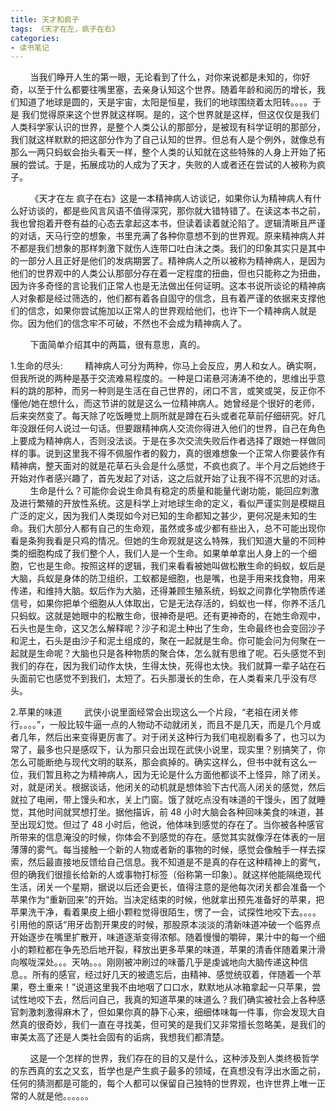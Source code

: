 ```yaml
---
title: 天才和疯子
tags: 《天才在左，疯子在右》
categories:
- 读书笔记
---
```


&nbsp;&nbsp;&nbsp;&nbsp;&nbsp;&nbsp;&nbsp;&nbsp;当我们睁开人生的第一眼，无论看到了什么，对你来说都是未知的，你好奇，以至于什么都要往嘴里塞，去亲身认知这个世界。随着年龄和阅历的增长，我们知道了地球是圆的，天是宇宙，太阳是恒星，我们的地球围绕着太阳转。。。。于是
我们觉得原来这个世界就这样啊。是的，这个世界就是这样，但这仅仅是我们人类科学家认识的世界，是整个人类公认的那部分，是被现有科学证明的那部分，我们就这样默默的把这部分作为了自己认知的世界。但总有人是个例外，就像总有那么一两只蚂蚁会抬头看天一样，整个人类的认知就在这些特殊的人身上开始了拓展的尝试。于是，拓展成功的人成为了天才，失败的人或者还在尝试的人被称为疯子。

&nbsp;&nbsp;&nbsp;&nbsp;&nbsp;&nbsp;&nbsp;&nbsp;《天才在左 疯子在右》这是一本精神病人访谈记，如果你认为精神病人有什么好访谈的，都是些风言风语不值得深究，那你就大错特错了。在读这本书之前，我也曾抱着开卷有益的心态去拿起这本书，但读着读着就沦陷了。逻辑清晰且严谨的对话，天马行空的想象，书里充满了各种你意想不到的世界观。原来精神病人并不都是我们想象的那样刺激下就伤人连带口吐白沫之类。我们的印象其实只是其中的一部分人且正好是他们的发病期罢了。精神病人之所以被称为精神病人，是因为他们的世界观中的人类公认那部分存在着一定程度的扭曲，但也只能称之为扭曲，因为许多奇怪的言论我们正常人也是无法做出任何证明。这本书说所谈论的精神病人对象都是经过筛选的，他们都有着各自固守的信念，且有着严谨的依据来支撑他们的信念，如果你尝试施加以正常人的世界观给他们，也许下一个精神病人就是你。因为他们的信念牢不可破，不然也不会成为精神病人了。

&nbsp;&nbsp;&nbsp;&nbsp;&nbsp;&nbsp;&nbsp;&nbsp;下面简单介绍其中的两篇，很有意思，真的。


1.生命的尽头:
&nbsp;&nbsp;&nbsp;&nbsp;&nbsp;&nbsp;&nbsp;&nbsp;精神病人可分为两种，你马上会反应，男人和女人。确实啊，但我所说的两种是基于交流难易程度的。一种是口诺悬河涛涛不绝的，思维出乎意料的跳的那种，而另一种则是生活在自己世界的，闭口不言，或笑或哭，反正你不懂他/她在想什么，而这节讲的就是这么一位精神病人。她曾经是个很好的老师，后来突然变了。每天除了吃饭睡觉上厕所就是蹲在石头或者花草前仔细研究。好几年没跟任何人说过一句话。但要跟精神病人交流你得进入他们的世界，自己在角色上要成为精神病人，否则没法谈。于是在多次交流失败后作者选择了跟她一样做同样的事。说到这里我不得不佩服作者的毅力，真的很难想象一个正常人你要装作有精神病，整天面对的就是花草石头会是什么感觉，不疯也疯了。半个月之后她终于开始对作者感兴趣了，首先发起了对话，这之后就开始了让我不得不沉思的对话。
&nbsp;&nbsp;&nbsp;&nbsp;&nbsp;&nbsp;&nbsp;&nbsp;生命是什么？可能你会说生命具有稳定的质量和能量代谢功能，能回应刺激及进行繁殖的开放性系统。这是科学上对地球生命的定义，看似严谨实则是模糊且广泛的定义，因为我们人类现如今对已知的生命都知之甚少，更何况是未知的生命。我们大部分人都有自己的生命观，虽然或多或少都有些出入，总不可能出现你看是条狗我看是只鸡的情况。但她的生命观就是这么特殊，我们知道大量的不同种类的细胞构成了我们整个人，我们人是一个生命。如果单单拿出人身上的一个细胞，它也是生命。按照这样的逻辑，我们来看看被她叫做松散生命的蚂蚁，蚁后是大脑，兵蚁是身体的防卫组织，工蚁都是细胞，也是嘴，也是手用来找食物，用来传递，和维持大脑。蚁后作为大脑，还得兼顾生殖系统，蚂蚁之间靠化学物质传递信号，如果你把单个细胞从人体取出，它是无法存活的，蚂蚁也一样，你养不活几只蚂蚁。这就是她眼中的松散生命，很神奇是吧。还有更神奇的，在她生命观中，石头也是生命，这又怎么解释呢？沙子和泥土种出了生命，生命最终也会变回沙子和泥土，石头是由沙子和泥土组成的，聚在一起就是生命。你可能会问为何聚在一起就是生命呢？大脑也只是各种物质的聚合体，怎么就有思维了呢。石头感觉不到我们的存在，因为我们动作太快，生得太快，死得也太快。我们就算一辈子站在石头面前它也感觉不到我们，太短了。石头那漫长的生命，在人类看来几乎没有尽头。

2.苹果的味道
&nbsp;&nbsp;&nbsp;&nbsp;&nbsp;&nbsp;&nbsp;&nbsp;武侠小说里面经常会出现这么一个片段，“老祖在闭关修行。。。。”，一般比较牛逼一点的人物动不动就闭关，而且不是几天，而是几个月或者几年，然后出来变得更厉害了。对于闭关这种行为我们电视剧看多了，也习以为常了，最多也只是感叹下，认为那只会出现在武侠小说里，现实里？别搞笑了，你怎么可能断绝与现代文明的联系，那会疯掉的。确实这样么，但书中就有这么一位，我们暂且称之为精神病人，因为无论是什么方面他都谈不上怪异，除了闭关。对，就是闭关。根据谈话，他闭关的动机就是想体验下古代高人闭关的感觉，然后就拉了电闸，带上馒头和水，关上门窗。饿了就吃点没有味道的干馒头，困了就睡觉，其他时间就冥想打坐。据他描诉，前 48 小时大脑会各种回味美食的味道，甚至出现幻觉。但过了 48 小时后，他说，他体味到感觉的存在了。当你被各种感官所带来的信息淹没的时候，你体会不到感觉的存在。感觉其实就像浮在体表的一层薄薄的雾气。每当接触一个新的人物或者新的事物的时候，感觉会像触手一样去探索，然后最直接地反馈给自己信息。我不知道是不是真的存在这种精神上的雾气，但的确我们很擅长给新的人或事物打标签（俗称第一印象）。就这样他能隔绝现代生活，闭关一个星期，据说以后还会更长，值得注意的是他每次闭关都会准备一个苹果作为“重新回来”的开始。当决定结束的时候，他就拿出预先准备好的苹果，把苹果洗干净，看着果皮上细小颗粒觉得很陌生，愣了一会，试探性地咬下去。。。。引用他的原话“用牙齿割开果皮的时候，那股原本淡淡的清新味道冲破一个临界点开始逐步在嘴里扩散开，味道逐渐变得浓郁。随着慢慢的嚼碎，果汁中的每一个细小的颗粒都在争先恐后地开裂，释放出更多苹果的味道，苹果的清香伴随着果汁滑向喉咙深处。。。天呐。。。刚刚被冲刷过的味蕾几乎是虔诚地向大脑传递这种信息。。所有的感官，经过好几天的被遗忘后，由精神、感觉统驭着，伴随着一个苹果，卷土重来！”说道这里我不由地咽了口口水，默默地从冰箱拿起一只苹果，尝试性地咬下去，然后问自己，我真的知道苹果的味道么？我们确实被社会上各种感官刺激刺激得麻木了，但如果你真的静下心来，细细体味每一件事，你会发现大自然真的很奇妙，我们一直在寻找美，但可笑的是我们又非常擅长忽略美，是我们的审美太高了还是人类社会固有的诟病，我想我们都清楚。

&nbsp;&nbsp;&nbsp;&nbsp;&nbsp;&nbsp;&nbsp;&nbsp;这是一个怎样的世界，我们存在的目的又是什么，这种涉及到人类终极哲学的东西真的玄之又玄，哲学也是产生疯子最多的领域，在真想没有浮出水面之前，任何的猜测都是可能的，每个人都可以保留自己独特的世界观，也许世界上唯一正常的人就是他。。。。。。
